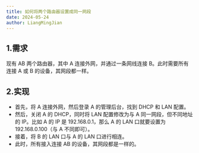 ```yaml
---
title: 如何将两个路由器设置成同一网段
date: 2024-05-24
author: LiangMingJian
---
```


## 1.需求

现有 AB 两个路由器，其中 A 连接外网，并通过一条网线连接 B。此时需要所有连接 A 或 B 的设备，其网段都一样。

## 2.实现

- 首先，将 A 连接外网，然后登录 A 的管理后台，找到 DHCP 和 LAN 配置。
- 然后，关闭 A 的 DHCP，同时将 LAN 配置修改为与 A 同一网段，但不同地址的 IP。比如 A 的 IP 是 192.168.0.1，那么 A 的 LAN 口就要设置为 192.168.0.100（与 A 不同即可）。
- 接着，将 B 的 LAN 口与 A 的 LAN 口进行相连。
- 此时，所有接入连接 AB 的设备，其网段都是一样的。
